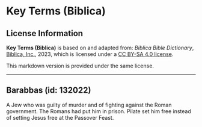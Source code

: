 # Key Terms (Biblica)

## License Information

**Key Terms (Biblica)** is based on and adapted from: _Biblica Bible Dictionary_, [Biblica, Inc.](https://www.biblica.com/), 2023, which is licensed under a [CC BY-SA 4.0 license](https://creativecommons.org/licenses/by-sa/4.0/legalcode.en).

This markdown version is provided under the same license.



--------------------------------

## Barabbas (id: 132022)

A Jew who was guilty of murder and of fighting against the Roman government. The Romans had put him in prison. Pilate set him free instead of setting Jesus free at the Passover Feast.


